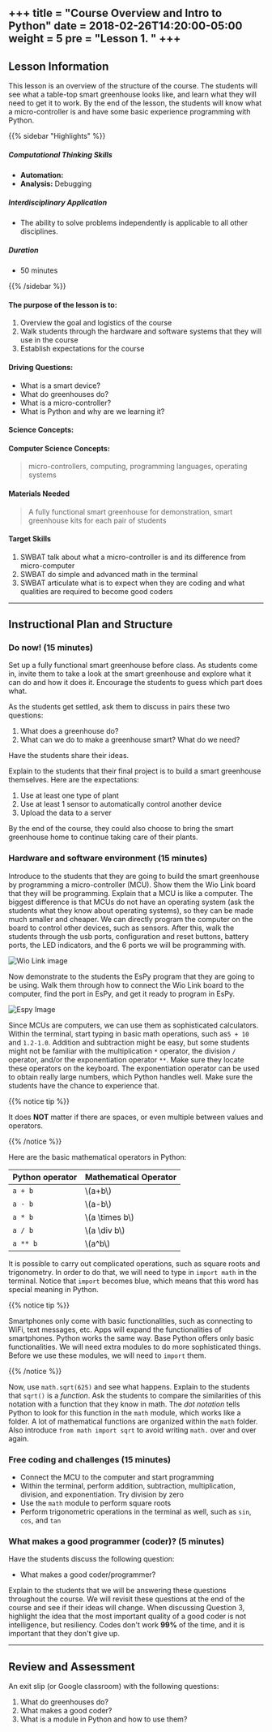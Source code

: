 +++
title = "Course Overview and Intro to Python"
date =  2018-02-26T14:20:00-05:00
weight = 5
pre = "<b>Lesson 1. </b>"
+++
---
## Lesson Information

This lesson is an overview of the structure of the course. The students will see what a table-top smart greenhouse looks like, and learn what they will need to get it to work. By the end of the lesson, the students will know what a micro-controller is and have some basic experience programming with Python.

{{% sidebar "Highlights" %}}

##### Computational Thinking Skills

* **Automation:**
* **Analysis:** Debugging

##### Interdisciplinary Application

* The ability to solve problems independently is applicable to all other disciplines.

##### Duration

* 50 minutes

{{% /sidebar %}}

#### The purpose of the lesson is to:

1. Overview the goal and logistics of the course
2. Walk students through the hardware and software systems that they will use in the course
3. Establish expectations for the course

#### Driving Questions:

- What is a smart device?
- What do greenhouses do?
- What is a micro-controller?
- What is Python and why are we learning it?

#### Science Concepts:

> 

#### Computer Science Concepts:

> micro-controllers, computing, programming languages, operating systems

#### Materials Needed

> A fully functional smart greenhouse for demonstration, smart greenhouse kits for each pair of students

#### Target Skills

1. SWBAT talk about what a micro-controller is and its difference from micro-computer
2. SWBAT do simple and advanced math in the terminal
3. SWBAT articulate what is to expect when they are coding and what qualities are required to become good coders

---

## Instructional Plan and Structure

### Do now! (15 minutes)

Set up a fully functional smart greenhouse before class.  As students come in, invite them to take a look at the smart greenhouse and explore what it can do and how it does it. Encourage the students to guess which part does what.

As the students get settled, ask them to discuss in pairs these two questions:

1. What does a greenhouse do?
2. What can we do to make a greenhouse smart? What do we need?

Have the students share their ideas.

Explain to the students that their final project is to build a smart greenhouse themselves. Here are the expectations:

1. Use at least one type of plant
2. Use at least 1 sensor to automatically control another device
3. Upload the data to a server

By the end of the course, they could also choose to bring the smart greenhouse home to continue taking care of their plants.

### Hardware and software environment (15 minutes)

Introduce to the students that they are going to build the smart greenhouse by programming a micro-controller (MCU). Show them the Wio Link board that they will be programming. Explain that a MCU is like a computer. The biggest difference is that MCUs do not have an operating system (ask the students what they know about operating systems), so they can be made much smaller and cheaper. We can directly program the computer on the board to control other devices, such as sensors. After this, walk the students through the usb ports, configuration and reset buttons, battery ports, the LED indicators, and the 6 ports we will be programming with.

![Wio Link image](http://growthings.readthedocs.io/en/latest/_images/ports.png)

Now demonstrate to the students the EsPy program that they are going to be using. Walk them through how to connect the Wio Link board to the computer, find the port in EsPy, and get it ready to program in EsPy.

![Espy Image](http://growthings.readthedocs.io/en/latest/_images/screenshot.png)

Since MCUs are computers, we can use them as sophisticated calculators. Within the terminal, start typing in basic math operations, such as`5 + 10` and `1.2-1.0`. Addition and subtraction might be easy, but some
students might not be familiar with the multiplication `*` operator, the
division `/` operator, and/or the exponentiation operator `**`. Make
sure they locate these operators on the keyboard. The exponentiation
operator can be used to obtain really large numbers, which Python
handles well. Make sure the students have the chance to experience that.

{{% notice tip %}}

It does **NOT** matter if there are spaces, or even multiple between values and
operators.

{{% /notice %}}

Here are the basic mathematical operators in Python:

Python operator  |Mathematical Operator
-----------------|-----------------------
`a + b`          |\\(a+b\\)
`a - b`          |\\(a-b\\)
`a * b`          |\\(a \times b\\)
`a / b`          |\\(a \div b\\)
`a ** b`         |\\(a^b\\)

It is possible to carry out complicated operations, such as square roots and trigonometry. In order to do that, we will need to type in `import math` in the terminal. Notice that `import` becomes blue, which means that this word has special meaning in Python.

{{% notice tip %}}

Smartphones only come with basic functionalities, such as connecting to WiFi, text messages, etc. Apps will expand the functionalities of smartphones. Python works the same way. Base Python offers only basic functionalities. We will need extra modules to do more sophisticated things. Before we use these modules, we will need to `import` them.

{{% /notice %}}

Now, use `math.sqrt(625)` and see what happens. Explain to the students that `sqrt()` is a *function*. Ask the students to compare the similarities of this notation with a function that they know in math. The *dot notation* tells Python to look for this function in the `math` module, which works like a folder. A lot of mathematical functions are organized within the `math` folder. Also introduce `from math import sqrt` to avoid writing `math.` over and over again.

### Free coding and challenges (15 minutes)

* Connect the MCU to the computer and start programming
* Within the terminal, perform addition, subtraction, multiplication, division, and exponentiation. Try division by zero
* Use the `math` module to perform square roots
* Perform trigonometric operations in the terminal as well, such as `sin`, `cos`, and `tan`

### What makes a good programmer (coder)? (5 minutes)

Have the students discuss the following question:

* What makes a good coder/programmer?

Explain to the students that we will be answering these questions
throughout the course. We will revisit these questions at the end of the
course and see if their ideas will change. When discussing Question 3,
highlight the idea that the most important quality of a good coder is
not intelligence, but resiliency. Codes don't work **99%** of the time,
and it is important that they don't give up.

---

## Review and Assessment

An exit slip (or Google classroom) with the following questions:

1. What do greenhouses do?
2. What makes a good coder?
3. What is a module in Python and how to use them?